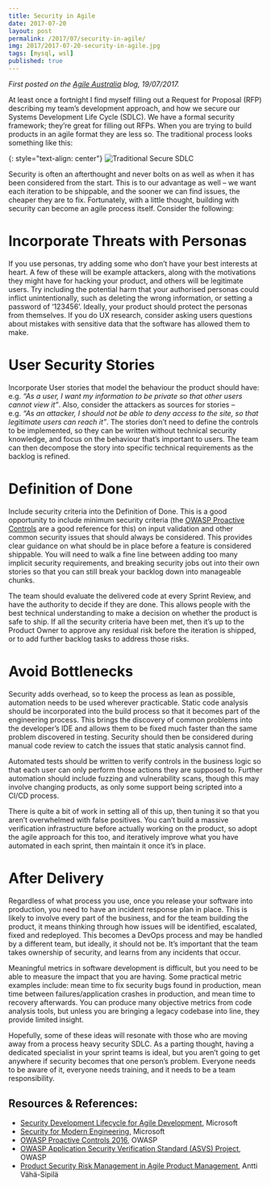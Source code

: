 ```yaml
---
title: Security in Agile
date: 2017-07-20
layout: post
permalink: /2017/07/security-in-agile/
img: 2017/2017-07-20-security-in-agile.jpg
tags: [mysql, wsl]
published: true
---
```

*First posted on the [Agile Australia](https://agileaustraliablog.com/2017/07/19/security-in-agile/) blog, 19/07/2017.*

At least once a fortnight I find myself filling out a Request for Proposal (RFP) describing my team’s development approach, and how we secure our Systems Development Life Cycle (SDLC). We have a formal security framework; they’re great for filling out RFPs. When you are trying to build products in an agile format they are less so. The traditional process looks something like this:

{: style="text-align: center"}
![Traditional Secure SDLC]({{site.baseurl}}/assets/img/2017/2017-07-20-traditional-secure-sdlc.jpg)

Security is often an afterthought and never bolts on as well as when it has been considered from the start. This is to our advantage as well – we want each iteration to be shippable, and the sooner we can find issues, the cheaper they are to fix. Fortunately, with a little thought, building with security can become an agile process itself. Consider the following:

# Incorporate Threats with Personas
If you use personas, try adding some who don’t have your best interests at heart. A few of these will be example attackers, along with the motivations they might have for hacking your product, and others will be legitimate users. Try including the potential harm that your authorised personas could inflict unintentionally, such as deleting the wrong information, or setting a password of ‘123456’. Ideally, your product should protect the personas from themselves. If you do UX research, consider asking users questions about mistakes with sensitive data that the software has allowed them to make.

# User Security Stories
Incorporate User stories that model the behaviour the product should have: e.g. *“As a user, I want my information to be private so that other users cannot view it”*. Also, consider the attackers as sources for stories – e.g. *“As an attacker, I should not be able to deny access to the site, so that legitimate users can reach it”*. The stories don’t need to define the controls to be implemented, so they can be written without technical security knowledge, and focus on the behaviour that’s important to users. The team can then decompose the story into specific technical requirements as the backlog is refined.

# Definition of Done
Include security criteria into the Definition of Done. This is a good opportunity to include minimum security criteria (the [OWASP Proactive Controls](https://www.owasp.org/index.php/OWASP_Proactive_Controls#tab=OWASP_Proactive_Controls_2016) are a good reference for this) on input validation and other common security issues that should always be considered. This provides clear guidance on what should be in place before a feature is considered shippable. You will need to walk a fine line between adding too many implicit security requirements, and breaking security jobs out into their own stories so that you can still break your backlog down into manageable chunks.

The team should evaluate the delivered code at every Sprint Review, and have the authority to decide if they are done. This allows people with the best technical understanding to make a decision on whether the product is safe to ship. If all the security criteria have been met, then it’s up to the Product Owner to approve any residual risk before the iteration is shipped, or to add further backlog tasks to address those risks.

# Avoid Bottlenecks
Security adds overhead, so to keep the process as lean as possible, automation needs to be used wherever practicable. Static code analysis should be incorporated into the build process so that it becomes part of the engineering process. This brings the discovery of common problems into the developer’s IDE and allows them to be fixed much faster than the same problem discovered in testing. Security should then be considered during manual code review to catch the issues that static analysis cannot find.

Automated tests should be written to verify controls in the business logic so that each user can only perform those actions they are supposed to. Further automation should include fuzzing and vulnerability scans, though this may involve changing products, as only some support being scripted into a CI/CD process.

There is quite a bit of work in setting all of this up, then tuning it so that you aren’t overwhelmed with false positives. You can’t build a massive verification infrastructure before actually working on the product, so adopt the agile approach for this too, and iteratively improve what you have automated in each sprint, then maintain it once it’s in place.

# After Delivery
Regardless of what process you use, once you release your software into production, you need to have an incident response plan in place. This is likely to involve every part of the business, and for the team building the product, it means thinking through how issues will be identified, escalated, fixed and redeployed. This becomes a DevOps process and may be handled by a different team, but ideally, it should not be. It’s important that the team takes ownership of security, and learns from any incidents that occur.

Meaningful metrics in software development is difficult, but you need to be able to measure the impact that you are having. Some practical metric examples include: mean time to fix security bugs found in production, mean time between failures/application crashes in production, and mean time to recovery afterwards. You can produce many objective metrics from code analysis tools, but unless you are bringing a legacy codebase into line, they provide limited insight.

Hopefully, some of these ideas will resonate with those who are moving away from a process heavy security SDLC. As a parting thought, having a dedicated specialist in your sprint teams is ideal, but you aren’t going to get anywhere if security becomes that one person’s problem. Everyone needs to be aware of it, everyone needs training, and it needs to be a team responsibility.

## Resources & References:
<ul>
 	<li><a href="https://msdn.microsoft.com/en-us/library/windows/desktop/ee790621.aspx" target="_blank" rel="nofollow noopener">Security Development Lifecycle for Agile Development</a>, Microsoft</li>
 	<li><a href="https://www.microsoft.com/en-us/download/details.aspx?id=54092&amp;WT.mc_id=rss_alldownloads_all" target="_blank" rel="nofollow noopener">Security for Modern Engineering</a>, Microsoft</li>
 	<li><a href="https://www.owasp.org/index.php/OWASP_Proactive_Controls#tab=OWASP_Proactive_Controls_2016" target="_blank" rel="nofollow noopener">OWASP Proactive Controls 2016</a>, OWASP</li>
 	<li><a href="https://www.owasp.org/index.php/Category:OWASP_Application_Security_Verification_Standard_Project" target="_blank" rel="nofollow noopener">OWASP Application Security Verification Standard (ASVS) Project</a>, OWASP</li>
 	<li><a href="https://www.owasp.org/images/c/c6/OWASP_AppSec_Research_2010_Agile_Prod_Sec_Mgmt_by_Vaha-Sipila.pdf" target="_blank" rel="nofollow noopener">Product Security Risk Management in Agile Product Management</a>, Antti Vähä-Sipilä</li>
</ul>
